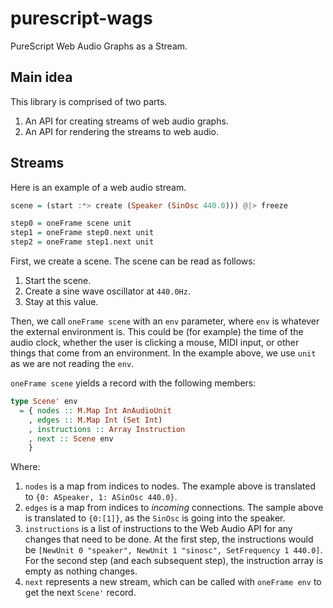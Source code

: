 # purescript-wags

PureScript Web Audio Graphs as a Stream.

## Main idea

This library is comprised of two parts.

1. An API for creating streams of web audio graphs.
1. An API for rendering the streams to web audio.

## Streams

Here is an example of a web audio stream.

```purescript
scene = (start :*> create (Speaker (SinOsc 440.0))) @|> freeze

step0 = oneFrame scene unit
step1 = oneFrame step0.next unit
step2 = oneFrame step1.next unit
```

First, we create a scene. The scene can be read as follows:

1. Start the scene.
1. Create a sine wave oscillator at `440.0Hz`.
1. Stay at this value.

Then, we call `oneFrame scene` with an `env` parameter, where `env` is whatever the external environment is. This could be (for example) the time of the audio clock, whether the user is clicking a mouse, MIDI input, or other things that come from an environment.  In the example above, we use `unit` as we are not reading the `env`.

`oneFrame scene` yields a record with the following members:

```purescript
type Scene' env
  = { nodes :: M.Map Int AnAudioUnit
    , edges :: M.Map Int (Set Int)
    , instructions :: Array Instruction
    , next :: Scene env
    }
```

Where:

1. `nodes` is a map from indices to nodes. The example above is translated to `{0: ASpeaker, 1: ASinOsc 440.0}`.
2. `edges` is a map from indices to _incoming_ connections. The sample above is translated to `{0:[1]}`, as the `SinOsc` is going into the speaker.
3. `instructions` is a list of instructions to the Web Audio API for any changes that need to be done. At the first step, the instructions would be `[NewUnit 0 "speaker", NewUnit 1 "sinosc", SetFrequency 1 440.0]`. For the second step (and each subsequent step), the instruction array is empty as nothing changes.
4. `next` represents a new stream, which can be called with `oneFrame env` to get the next `Scene'` record.